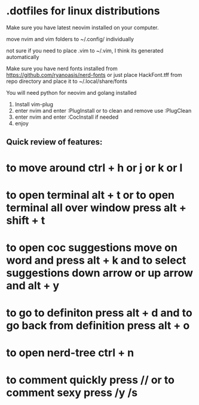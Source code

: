 # .dotfiles for linux distributions

Make sure you have latest neovim installed on your computer.

move nvim and vim folders to ~/.config/ individually

not sure if you need to place .vim to ~/.vim, I think its generated automatically

Make sure you have nerd fonts installed from  https://github.com/ryanoasis/nerd-fonts or just place HackFont.tff from repo directory and place it to ~/.local/share/fonts

You will need python for neovim and golang installed 

1. Install vim-plug
3. enter nvim and enter :PlugInstall or to clean and remove use :PlugClean
4. enter nvim and enter :CocInstall if needed
4. enjoy 

## Quick review of features:

# to move around ctrl + h or j or k or l
# to open terminal alt + t or to open terminal all over window press alt + shift + t
# to open coc suggestions move on word and press alt + k and to select suggestions down arrow or up arrow and alt + y
# to go to definiton press alt + d and to go back from definition press alt + o
# to open nerd-tree ctrl + n
# to comment quickly press // or to comment sexy press /y /s
